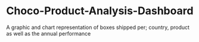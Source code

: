 # Choco-Product-Analysis-Dashboard
A graphic and chart representation of boxes shipped per; country, product as well as the annual performance
